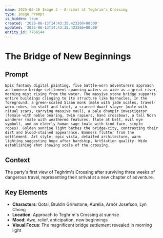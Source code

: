 ```yaml
---
name: 2025-05-16 Image 3 - Arrival at Teghrim's Crossing
type: Image Prompt
is_hidden: true
created: '2025-06-13T14:43:35.423260+00:00'
updated: '2025-06-13T14:43:35.423266+00:00'
entity_id: 7766544
---
```


# The Bridge of New Beginnings

## Prompt

```prompt
Epic fantasy digital painting, five battle-worn adventurers approach an immense bridge settlement spanning waters as wide as a great river, morning mist rising from the water. The massive stone bridge supports entire buildings clinging to its structure like barnacles. In the foreground: a green-scaled Slaan monk (male with jade scales, travel-worn robes, bo staff and lute), a scarred dwarf slayer (male with ritual scars, carrying massive maul), a pale dhampir investigator (female with noble bearing, twin rapiers, hand crossbow), a tall Norn wanderer (male with weathered features, flute at belt, evil eye symbol), and an elderly human sage (male with kind face, simple robes). Golden sunrise light bathes the bridge-city, contrasting their dirt and blood-stained appearance. Banners flutter from the settlement. Art style: epic vista, detailed architecture, warm lighting suggesting hope after hardship, ArtStation quality. Wide establishing shot showing scale of the crossing.
```

## Context

The party's first view of Teghrim's Crossing after surviving three weeks of dangerous travel, representing their arrival at a new chapter of adventure.

## Key Elements

- **Characters**: Qotal, Bruldin Grimstone, Aurelia, Arnór Josefson, Lyn Chong
- **Location**: Approach to Teghrim's Crossing at sunrise
- **Mood**: Awe, relief, anticipation, new beginnings
- **Visual Focus**: The magnificent bridge settlement revealed in morning light